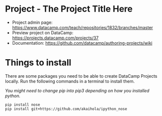 # Project - The Project Title Here

* Project admin page: https://www.datacamp.com/teach/repositories/1832/branches/master
* Preview project on DataCamp: https://projects.datacamp.com/projects/37
* Documentation: https://github.com/datacamp/authoring-projects/wiki


# Things to install

There are some packages you need to be able to create DataCamp Projects locally. Run the following commands in a terminal to install them.

*You might need to change pip into pip3 depending on how you installed python.*

```
pip install nose
pip install git+https://github.com/akaihola/ipython_nose
```